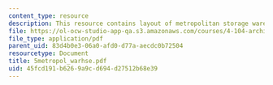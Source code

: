 ```yaml
---
content_type: resource
description: This resource contains layout of metropolitan storage warehouse.
file: https://ol-ocw-studio-app-qa.s3.amazonaws.com/courses/4-104-architecture-studio-intentions-spring-2005/45fcd191b6269a9cd694d27512b68e39_5metropol_warhse.pdf
file_type: application/pdf
parent_uid: 83d4b0e3-06a0-afd0-d77a-aecdc0b72504
resourcetype: Document
title: 5metropol_warhse.pdf
uid: 45fcd191-b626-9a9c-d694-d27512b68e39
---
```

